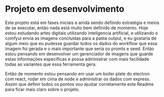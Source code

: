 # Projeto em desenvolvimento
Este projeto está em fases iniciais e ainda sendo definido estratégia e meios de se executar, então nada está muito bem definido de momento.
Hoje estou estudando artes digitais utilizando inteligencia artificial, e utilizando o comfyui envia as imagens concluidas para a pasta output, e eu gostaria de algum meio que eu pudesse guardar todos os dados do workflow que essa imagem foi gerada e o mais importante que seria os promts e seed.
Então estou pensando em desenvolver um gerenciador de imagens que guarde estas informações especificas e possa administrar com mais facilidade todas as variantes que essa ferramenta gera.

Então de momento estou pensando em usar um boiler plate do electron com react, rodar em cima de node e administrar os dados com express.
Assim que definir todos os pontos vou ajustar corretamente este Readme para ficar mais claro sobre o projeto.
